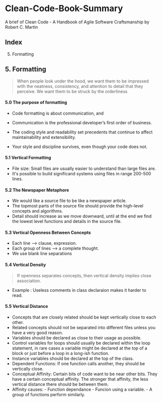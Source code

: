 # Clean-Code-Book-Summary
A brief of Clean Code - A Handbook of Agile Software Craftsmanship by Robert C. Martin

## Index 
5. Formatting 

## 5. Formatting 
>When people look under the hood, we want them to be impressed with the neatness, consistency,
and attention to detail that they perceive. We want them to be struck by the
orderliness

#### 5.0 The purpose of formatting 
   - Code formatting is about communication, and
   - Communication is the professional developer’s first order of business.

   - The coding style and readability set precedents that continue to
      affect maintainability and extensibility.

   - Your style and discipline survives, even though your code does not.

#### 5.1 Vertical Formatting 
   - File size: Small files are usually easier to understand than large files are.
   - It's possible to build significand systems using files in range 200-500 lines.
    
#### 5.2 The Newspaper Metaphore
   - We would like a source file to be like a newspaper article.
   - The topmost parts of the source file should provide the high-level concepts and algorithms.
   - Detail should increase as we move downward, until at the end
      we find the lowest level functions and details in the source file.
    
#### 5.3 Vertical Openness Between Concepts
   - Each line --> clause, expression.
   - Each group of lines --> a complete thought.
   - We use blank line separations 

#### 5.4 Vertical Density
> If openness separates concepts, then vertical density implies close association.
   - Example : Useless comments in class declaraion makes it harder to read.

#### 5.5 Vertical Distance 
   - Concepts that are closely related should be kept vertically close to each other.
   - Related concepts should not be separated into different files unless you have a very good
     reason.
   - Variables should be declared as close to their usage as possible.
   - Control variables for loops should usually be declared within the loop statement, 
     in rare cases a variable might be declared at the top of a block or just before a loop in a
     long-ish function.
   - Instance variables should be declared at the top of the class.
   - Dependent Functions: If one function calls another, they should be vertically close.
   - Conceptual Affinity: Certain bits of code want to be near other bits. They have a certain
     conceptual affinity. The stronger that affinity, the less vertical distance there should 
     be between them.
   - Affinity causes:
            - Function dependance 
            - Funcion using a variable.
            - A group of functions perform similarly.

 

